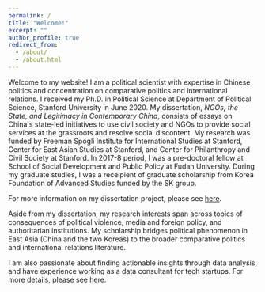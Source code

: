 ```yaml
---
permalink: /
title: "Welcome!"
excerpt: ""
author_profile: true
redirect_from:
  - /about/
  - /about.html
---
```


Welcome to my website! I am a political scientist with expertise in Chinese politics and concentration on comparative politics and international relations. I received my Ph.D. in Political Science at Department of Political Science, Stanford University in June 2020. My dissertation, *NGOs, the State, and Legitimacy in Contemporary China*, consists of essays on China's state-led initiatives to use civil society and NGOs to provide social services at the grassroots and resolve social discontent. My research was funded by Freeman Spogli Institute for International Studies at Stanford, Center for East Asian Studies at Stanford, and Center for Philanthropy and Civil Society at Stanford. In 2017-8 period, I was a pre-doctoral fellow at School of Social Development and Public Policy at Fudan University. During my graduate studies, I was a receipient of graduate scholarship from Korea Foundation of Advanced Studies funded by the SK group.

For more information on my dissertation project, please see [here](/dissertation/).

Aside from my dissertation, my research interests span across topics of consequences of political violence, media and foreign policy, and authoritarian institutions. My scholarship bridges political phenomenon in East Asia (China and the two Koreas) to the broader comparative politics and international relations literature.

I am also passionate about finding actionable insights through data analysis, and have experience working as a data consultant for tech startups. For more details, please see [here](/data_analytics/).
